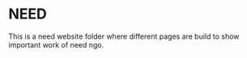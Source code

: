 # NEED
This is a need website folder where different pages are build to show important work of need ngo.
